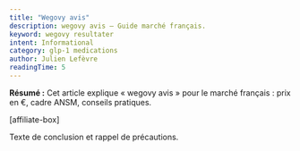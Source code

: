 ```yaml
---
title: "Wegovy avis"
description: wegovy avis — Guide marché français.
keyword: wegovy resultater
intent: Informational
category: glp-1 medications
author: Julien Lefèvre
readingTime: 5
---
```

**Résumé :** Cet article explique « wegovy avis » pour le marché français : prix en €, cadre ANSM, conseils pratiques.


[affiliate-box]

Texte de conclusion et rappel de précautions.

























































